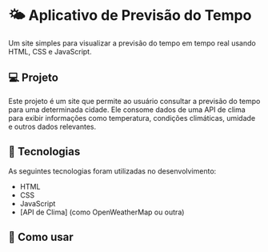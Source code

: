 # 🌤️ Aplicativo de Previsão do Tempo

Um site simples para visualizar a previsão do tempo em tempo real usando HTML, CSS e JavaScript.

## 💻 Projeto

Este projeto é um site que permite ao usuário consultar a previsão do tempo para uma determinada cidade. Ele consome dados de uma API de clima para exibir informações como temperatura, condições climáticas, umidade e outros dados relevantes.

## 🚀 Tecnologias

As seguintes tecnologias foram utilizadas no desenvolvimento:

- HTML
- CSS
- JavaScript
- [API de Clima] (como OpenWeatherMap ou outra)

## 🔧 Como usar
